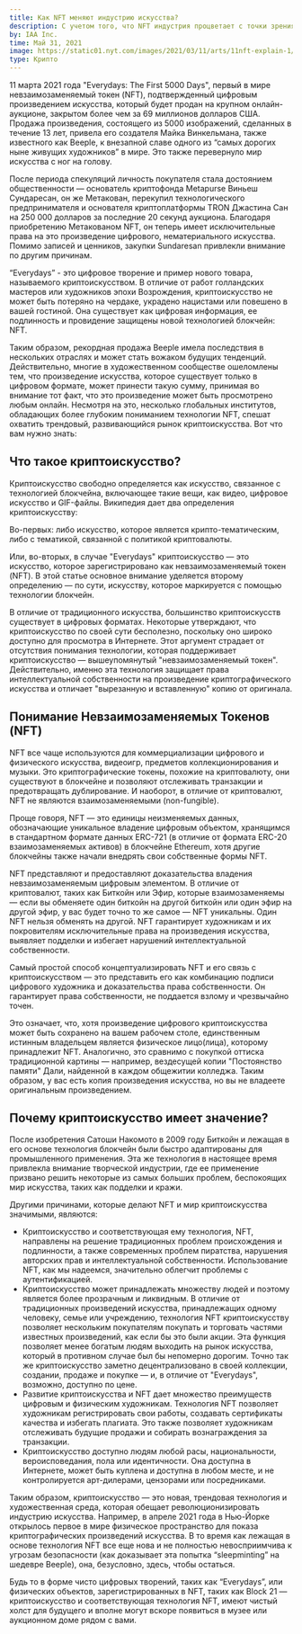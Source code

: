 ```yaml
---
title: Как NFT меняют индустрию искусства?
description: С учетом того, что NFT индустрия процветает с точки зрения коллекционирования и музыки, как криптоискусство вписывается в нее?
by: IAA Inc.
time: Май 31, 2021
image: https://static01.nyt.com/images/2021/03/11/arts/11nft-explain-1/merlin_184196631_939fb22d-b909-4205-99d9-b464fb961d32-superJumbo.jpg
type: Крипто
---
```


11 марта 2021 года "Everydays: The First 5000 Days", первый в мире невзаимозаменяемый токен (NFT), подтвержденный цифровым произведением искусства, который будет продан на крупном онлайн-аукционе, закрытом более чем за 69 миллионов долларов США. Продажа произведения, состоящего из 5000 изображений, сделанных в течение 13 лет, привела его создателя Майка Винкельмана, также известного как Beeple, к внезапной славе одного из “самых дорогих ныне живущих художников” в мире. Это также перевернуло мир искусства с ног на голову.

После периода спекуляций личность покупателя стала достоянием общественности — основатель криптофонда Metapurse Виньеш Сундаресан, он же Метакован, перекупил технологического предпринимателя и основателя криптоплатформы TRON Джастина Сан на 250 000 долларов за последние 20 секунд аукциона. Благодаря приобретению Метакованом NFT, он теперь имеет исключительные права на это произведение цифрового, нематериального искусства. Помимо записей и ценников, закупки Sundaresan привлекли внимание по другим причинам.

“Everydays” - это цифровое творение и пример нового товара, называемого криптоискусством. В отличие от работ голландских мастеров или художников эпохи Возрождения, криптоискусство не может быть потеряно на чердаке, украдено нацистами или повешено в вашей гостиной. Она существует как цифровая информация, ее подлинность и провидение защищены новой технологией блокчейн: NFT.

Таким образом, рекордная продажа Beeple имела последствия в нескольких отраслях и может стать вожаком будущих тенденций. Действительно, многие в художественном сообществе ошеломлены тем, что произведение искусства, которое существует только в цифровом формате, может принести такую сумму, принимая во внимание тот факт, что это произведение может быть просмотрено любым онлайн. Несмотря на это, несколько глобальных институтов, обладающих более глубоким пониманием технологии NFT, спешат охватить трендовый, развивающийся рынок криптоискусства. Вот что вам нужно знать:

## Что такое криптоискусство?

Криптоискусство свободно определяется как искусство, связанное с технологией блокчейна, включающее такие вещи, как видео, цифровое искусство и GIF-файлы. Википедия дает два определения криптоискусству:

Во-первых: либо искусство, которое является крипто-тематическим, либо с тематикой, связанной с политикой криптовалюты.

Или, во-вторых, в случае "Everydays" криптоискусство — это искусство, которое зарегистрировано как невзаимозаменяемый токен (NFT). В этой статье основное внимание уделяется второму определению — по сути, искусству, которое маркируется с помощью технологии блокчейн.

В отличие от традиционного искусства, большинство криптоискусств существует в цифровых форматах. Некоторые утверждают, что криптоискусство по своей сути бесполезно, поскольку оно широко доступно для просмотра в Интернете. Этот аргумент страдает от отсутствия понимания технологии, которая поддерживает криптоискусство — вышеупомянутый "невзаимозаменяемый токен". Действительно, именно эта технология защищает права интеллектуальной собственности на произведение криптографического искусства и отличает "вырезанную и вставленную" копию от оригинала.

## Понимание Невзаимозаменяемыx Токенов (NFT)

NFT все чаще используются для коммерциализации цифрового и физического искусства, видеоигр, предметов коллекционирования и музыки. Это криптографические токены, похожие на криптовалюту, они существуют в блокчейне и позволяют отслеживать транзакции и предотвращать дублирование. И наоборот, в отличие от криптовалют, NFT не являются взаимозаменяемыми (non-fungible).

Проще говоря, NFT — это единицы неизменяемых данных, обозначающие уникальное владение цифровым объектом, хранящимся в стандартном формате данных ERC-721 (в отличие от формата ERC-20 взаимозаменяемых активов) в блокчейне Ethereum, хотя другие блокчейны также начали внедрять свои собственные формы NFT.

NFT представляют и предоставляют доказательства владения невзаимозаменяемым цифровым элементом. В отличие от криптовалют, таких как Биткойн или Эфир, которые взаимозаменяемы — если вы обменяете один биткойн на другой биткойн или один эфир на другой эфир, у вас будет точно то же самое — NFT уникальны. Один NFT нельзя обменять на другой. NFT гарантирует художникам и их покровителям исключительные права на произведения искусства, выявляет подделки и избегает нарушений интеллектуальной собственности.

Самый простой способ концептуализировать NFT и его связь с криптоискусством — это представить его как комбинацию подписи цифрового художника и доказательства права собственности. Он гарантирует права собственности, не поддается взлому и чрезвычайно точен.

Это означает, что, хотя произведение цифрового криптоискусства может быть сохранено на вашем рабочем столе, единственным истинным владельцем является физическое лицо(лица), которому принадлежит NFT. Аналогично, это сравнимо с покупкой оттиска традиционной картины — например, вездесущей копии "Постоянство памяти" Дали, найденной в каждом общежитии колледжа. Таким образом, у вас есть копия произведения искусства, но вы не владеете оригинальным произведением.

## Почему криптоискусство имеет значение?

После изобретения Сатоши Накомото в 2009 году Биткойн и лежащая в его основе технология блокчейн были быстро адаптированы для промышленного применения. Эта же технология в настоящее время привлекла внимание творческой индустрии, где ее применение призвано решить некоторые из самых больших проблем, беспокоящих мир искусства, таких как подделки и кражи.

Другими причинами, которые делают NFT и мир криптоискусства значимыми, являются:

- Криптоискусство и соответствующая ему технология, NFT, направлены на решение традиционных проблем происхождения и подлинности, а также современных проблем пиратства, нарушения авторских прав и интеллектуальной собственности. Использование NFT, как мы надеемся, значительно облегчит проблемы с аутентификацией.
- Криптоискусство может принадлежать множеству людей и поэтому является более прозрачным и ликвидным. В отличие от традиционных произведений искусства, принадлежащих одному человеку, семье или учреждению, технология NFT криптоискусству позволяет нескольким покупателям покупать и торговать частями известных произведений, как если бы это были акции. Эта функция позволяет менее богатым людям выходить на рынок искусства, который в противном случае был бы непомерно дорогим. Точно так же криптоискусство заметно децентрализовано в своей коллекции, создании, продаже и покупке — и, в отличие от "Everydays", возможно, доступно по цене.
- Развитие криптоискусства и NFT дает множество преимуществ цифровым и физическим художникам. Технология NFT позволяет художникам регистрировать свои работы, создавать сертификаты качества и избегать плагиата. Это также позволяет художникам отслеживать будущие продажи и собирать вознаграждения за транзакции.
- Криптоискусство доступно людям любой расы, национальности, вероисповедания, пола или идентичности. Она доступна в Интернете, может быть куплена и доступна в любом месте, и не контролируется арт-дилерами, цензорами или посредниками.

Таким образом, криптоискусство — это новая, трендовая технология и художественная среда, которая обещает революционизировать индустрию искусства. Например, в апреле 2021 года в Нью-Йорке открылось первое в мире физическое пространство для показа криптографических произведений искусства. В то время как лежащая в основе технология NFT все еще нова и не полностью невосприимчива к угрозам безопасности (как доказывает эта попытка “sleepminting” на шедевре Beeple), она, безусловно, здесь, чтобы остаться.

Будь то в форме чисто цифровых творений, таких как “Everydays”, или физических объектов, зарегистрированных в NFT, таких как Block 21 — криптоискусство и соответствующая технология NFT, имеют чистый холст для будущего и вполне могут вскоре появиться в музее или аукционном доме рядом с вами.